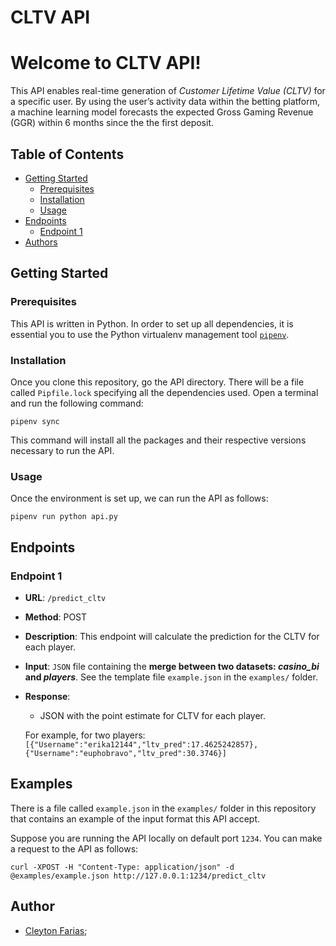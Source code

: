 # CLTV API

# Welcome to CLTV API!

This API enables real-time generation of *Customer Lifetime Value
(CLTV)* for a specific user. By using the user’s activity data within
the betting platform, a machine learning
model forecasts the expected Gross Gaming Revenue (GGR) within 6 months since the 
the first deposit.

## Table of Contents

- [Getting Started](#getting-started)
  - [Prerequisites](#prerequisites)
  - [Installation](#installation)
  - [Usage](#usage)
- [Endpoints](#endpoints)
  - [Endpoint 1](#endpoint-1)
- [Authors](#authors)

## Getting Started <a name="getting-started"></a>

### Prerequisites <a name="prerequisites"></a>

This API is written in Python. In order to set up all dependencies, it
is essential you to use the Python virtualenv management tool
[`pipenv`](https://pipenv.pypa.io/en/latest/).

### Installation <a name="installation"></a>

Once you clone this repository, go the API directory. There will be a
file called `Pipfile.lock` specifying all the dependencies used. Open a
terminal and run the following command:

    pipenv sync

This command will install all the packages and their respective versions
necessary to run the API.

### Usage <a name="usage"></a>

Once the environment is set up, we can run the API as follows:

    pipenv run python api.py

## Endpoints <a name="endpoints"></a>

### Endpoint 1 <a name="endpoint-1"></a>

- **URL**: `/predict_cltv`

- **Method**: POST

- **Description**: This endpoint will calculate the prediction for the
  CLTV for each player.

- **Input**: `JSON` file containing the **merge between two datasets:
  *casino_bi* and *players***. See the template file `example.json` in the
  `examples/` folder.

- **Response**:

  - JSON with the point estimate for CLTV for each player.

  For example, for two players:
  `[{"Username":"erika12144","ltv_pred":17.4625242857},{"Username":"euphobravo","ltv_pred":30.3746}]`

## Examples <a name="examples"></a>

There is a file called `example.json` in the `examples/` folder in this
repository that contains an example of the input format this API accept.

Suppose you are running the API locally on default port `1234`. You can
make a request to the API as follows:

    curl -XPOST -H "Content-Type: application/json" -d @examples/example.json http://127.0.0.1:1234/predict_cltv

## Author <a name="authors"></a>

- [Cleyton Farias](mailto:cleytonfarias@outlook.com "e-mail");
